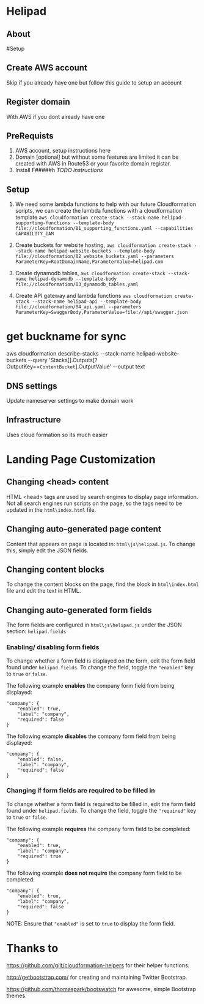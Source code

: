 # Helipad

## About


#Setup

## Create AWS account
Skip if you already have one but follow this guide to setup an account

## Register domain
With AWS if you dont already have one

## PreRequists

1. AWS account, setup instructions here
2. Domain [optional] but without some features are limited it can be created with AWS in Route53 or your favorite domain registar.
3. Install F#####h *TODO instructions*

## Setup

1. We need some lambda functions to help with our future Cloudformation scripts, we can create the lambda functions with a cloudformation template `aws cloudformation create-stack --stack-name helipad-supporting-functions --template-body file://cloudformation/01_supporting_functions.yaml --capabilities CAPABILITY_IAM`

2. Create buckets for website hosting, `aws cloudformation create-stack --stack-name helipad-website-buckets --template-body file://cloudformation/02_website_buckets.yaml --parameters ParameterKey=RootDomainName,ParameterValue=helipad.com`

3. Create dynamodb tables, `aws cloudformation create-stack --stack-name helipad-dynamodb --template-body file://cloudformation/03_dynamodb_tables.yaml`

4. Create API gateway and lambda functions `aws cloudformation create-stack --stack-name helipad-api --template-body file://cloudformation/04_api.yaml --parameters ParameterKey=SwaggerBody,ParameterValue=file://api/swagger.json`

# get buckname for sync
aws cloudformation describe-stacks --stack-name helipad-website-buckets --query 'Stacks[].Outputs[?OutputKey==`ContentBucket`].OutputValue' --output text


## DNS settings
Update nameserver settings to make domain work

## Infrastructure
Uses cloud formation so its much easier

# Landing Page Customization

## Changing \<head> content
HTML \<head> tags are used by search engines to display page information. Not all search engines run scripts on the page, so the tags need to be updated in the `html\index.html` file.

## Changing auto-generated page content

Content that appears on page is located in: `html\js\helipad.js`. To change this, simply edit the JSON fields.


## Changing content blocks

To change the content blocks on the page, find the block in `html\index.html` file and edit the text in HTML.

## Changing auto-generated form fields
The form fields are configured in `html\js\helipad.js` under the JSON section: `helipad.fields`

### Enabling/ disabling form fields
To change whether a form field is displayed on the form, edit the form field found under `helipad.fields`.  To change the field, toggle the `"enabled"` key to `true` or `false`.

The following example <strong>enables</strong> the company form field from being displayed:

```
"company": {
    "enabled": true,
    "label": "company",
    "required": false
}
```

The following example <strong>disables</strong> the company form field from being displayed:

```
"company": {
    "enabled": false,
    "label": "company",
    "required": false
}
```

### Changing if form fields are required to be filled in
To change whether a form field is required to be filled in, edit the form field found under `helipad.fields`.  To change the field, toggle the `"required"` key to `true` or `false`.

The following example <strong>requires</strong> the company form field to be completed:

```
"company": {
    "enabled": true,
    "label": "company",
    "required": true
}
```

The following example <strong>does not require</strong> the company form field to be completed:

```
"company": {
    "enabled": true,
    "label": "company",
    "required": false
}
```
NOTE: Ensure that `"enabled"` is set to `true` to display the form field.



# Thanks to
https://github.com/gilt/cloudformation-helpers for their helper functions.

http://getbootstrap.com/ for creating and maintaining Twitter Bootstrap.

https://github.com/thomaspark/bootswatch for awesome, simple Bootstrap themes.

